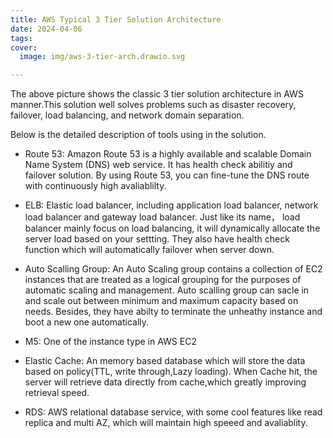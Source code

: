 ```yaml
---
title: AWS Typical 3 Tier Solution Architecture
date: 2024-04-06
tags: 
cover:
  image: img/aws-3-tier-arch.drawio.svg

---
```


The above picture shows the classic 3 tier solution architecture in AWS manner.This solution well solves problems such as disaster recovery, failover, load balancing, and network domain separation.

Below is the detailed description of tools using in the solution.

- Route 53:  Amazon Route 53 is a highly available and scalable Domain Name System (DNS) web service. It has health check abilitiy and failover solution. By using Route 53, you can fine-tune the DNS route with continuously high avaliablilty. 

- ELB: Elastic load balancer, including application load balancer, network load balancer and gateway load balancer. Just like its name， load balancer mainly focus on load balancing, it will dynamically allocate the server load based on your settting. They also have health check function which will automatically failover when server down.

- Auto Scalling Group: An Auto Scaling group contains a collection of EC2 instances that are treated as a logical grouping for the purposes of automatic scaling and management. Auto scalling group can sacle in and scale out between minimum and maximum capacity based on needs. Besides, they have abilty to terminate the unheathy instance and boot a new one automatically.

- M5: One of the instance type in AWS EC2 

- Elastic Cache: An memory based database which will store the data based on  policy(TTL, write through,Lazy loading). When Cache hit, the server will retrieve data directly from cache,which greatly improving retrieval speed.

- RDS: AWS relational database service, with some cool features like read replica and multi AZ, which will maintain high speeed and avaliablity. 